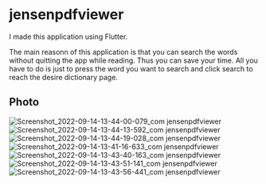 # jensenpdfviewer

I made this application using Flutter.

The main reasonn of this application is that you can search the words without quitting the app while reading. Thus you can save your time.
All you have to do is just to press the word you want to search and click search to reach the desire dictionary page.


## Photo

![Screenshot_2022-09-14-13-44-00-079_com jensenpdfviewer](https://user-images.githubusercontent.com/107309612/190088194-6f3a58fe-f201-4b36-95ef-30c5ce8a1d6c.jpg)
![Screenshot_2022-09-14-13-44-13-592_com jensenpdfviewer](https://user-images.githubusercontent.com/107309612/190088211-23686614-4e6b-4893-bf0f-0d05b7127f8e.jpg)
![Screenshot_2022-09-14-13-44-19-028_com jensenpdfviewer](https://user-images.githubusercontent.com/107309612/190088219-8d64500e-5135-44ec-bae3-34da02526ea8.jpg)
![Screenshot_2022-09-14-13-41-16-633_com jensenpdfviewer](https://user-images.githubusercontent.com/107309612/190088223-50ff8fc5-9287-4b9a-957f-f6169ec688c8.jpg)
![Screenshot_2022-09-14-13-43-40-163_com jensenpdfviewer](https://user-images.githubusercontent.com/107309612/190088229-0af875e1-aba0-4a52-9487-af2fbb38555e.jpg)
![Screenshot_2022-09-14-13-43-51-141_com jensenpdfviewer](https://user-images.githubusercontent.com/107309612/190088249-167615c2-f373-46e4-998e-e7e218c85c67.jpg)
![Screenshot_2022-09-14-13-43-56-441_com jensenpdfviewer](https://user-images.githubusercontent.com/107309612/190088261-132c275a-69b5-4961-a8f2-eacbc63ed0b4.jpg)
